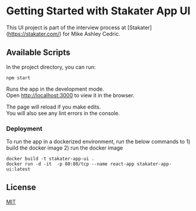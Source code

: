 # Getting Started with Stakater App UI

This UI project is part of the interview process at [Stakater] (https://stakater.com/) for Mike Ashley Cedric.

## Available Scripts

In the project directory, you can run:

```
npm start

```

Runs the app in the development mode.\
Open [http://localhost:3000](http://localhost:3000) to view it in the browser.

The page will reload if you make edits.\
You will also see any lint errors in the console.
### Deployment

To run the app in a dockerized environment, run the below commands to 1) build the docker image 2) run the docker image 

```
docker build -t stakater-app-ui .
docker run -d -it  -p 80:80/tcp --name react-app stakater-app-ui:latest

```
## License
[MIT](https://choosealicense.com/licenses/mit/)
